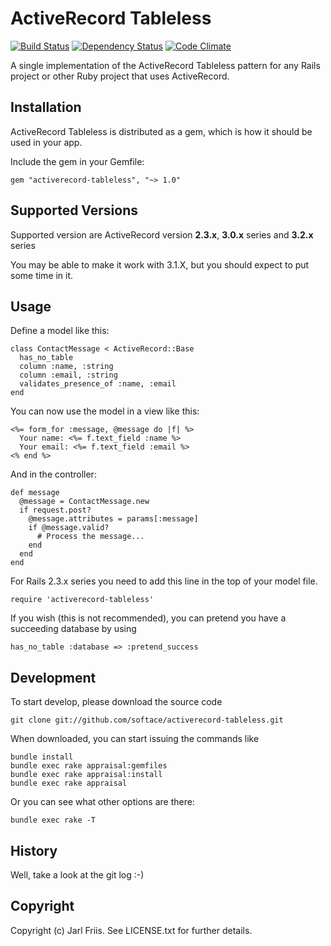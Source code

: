 ActiveRecord Tableless
======================

[![Build Status](https://travis-ci.org/softace/activerecord-tableless.png)](http://travis-ci.org/softace/paperclip_database) [![Dependency Status](https://gemnasium.com/softace/paperclip_database.png)](https://gemnasium.com/softace/paperclip_database) [![Code Climate](https://codeclimate.com/badge.png)](https://codeclimate.com/github/softace/paperclip_database)

A single implementation of the ActiveRecord Tableless pattern for any
Rails project or other Ruby project that uses ActiveRecord.

Installation
------------

ActiveRecord Tableless is distributed as a gem, which is how it should
be used in your app.

Include the gem in your Gemfile:

    gem "activerecord-tableless", "~> 1.0"


Supported Versions
------------------

Supported version are ActiveRecord version **2.3.x**, **3.0.x** series
and **3.2.x** series

You may be able to make it work with 3.1.X, but you should expect to
put some time in it.

Usage
-----

Define a model like this:

    class ContactMessage < ActiveRecord::Base
      has_no_table
      column :name, :string
      column :email, :string
      validates_presence_of :name, :email
    end

You can now use the model in a view like this:

    <%= form_for :message, @message do |f| %>
      Your name: <%= f.text_field :name %>
      Your email: <%= f.text_field :email %>
    <% end %>

And in the controller:

    def message
      @message = ContactMessage.new
      if request.post?
        @message.attributes = params[:message]
        if @message.valid?
          # Process the message...
        end
      end
    end

For Rails 2.3.x series you need to add this line in the top of your model file.

    require 'activerecord-tableless'

If you wish (this is not recommended), you can pretend you have a succeeding database by using

    has_no_table :database => :pretend_success



Development
-----------

To start develop, please download the source code

    git clone git://github.com/softace/activerecord-tableless.git

When downloaded, you can start issuing the commands like

    bundle install
    bundle exec rake appraisal:gemfiles
    bundle exec rake appraisal:install
    bundle exec rake appraisal

Or you can see what other options are there:

    bundle exec rake -T


History
-------

Well, take a look at the git log :-)


Copyright
---------

Copyright (c) Jarl Friis. See LICENSE.txt for
further details.

